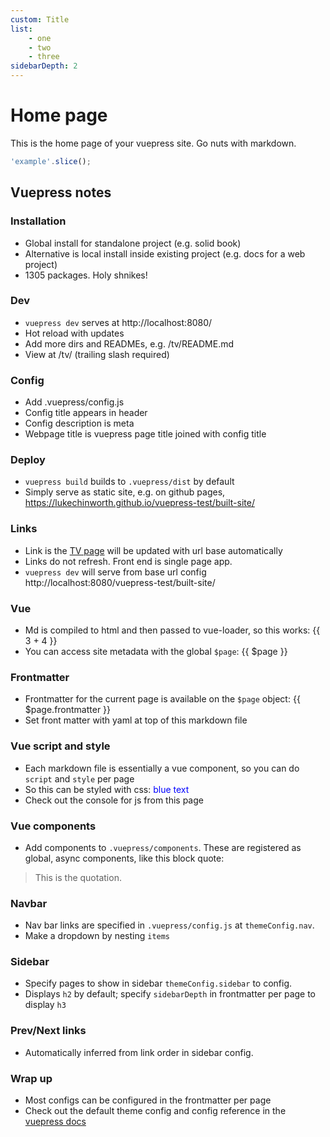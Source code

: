 ```yaml
---
custom: Title
list:
    - one
    - two
    - three
sidebarDepth: 2
---
```


# Home page
This is the home page of your vuepress site.
Go nuts with markdown.
```js
'example'.slice();
```
## Vuepress notes

### Installation
* Global install for standalone project (e.g. solid book)
* Alternative is local install inside existing project (e.g. docs for a web project)
* 1305 packages. Holy shnikes!

### Dev
* `vuepress dev` serves at http://localhost:8080/
* Hot reload with updates
* Add more dirs and READMEs, e.g. /tv/README.md
* View at /tv/ (trailing slash required)

### Config
* Add .vuepress/config.js
* Config title appears in header
* Config description is meta
* Webpage title is vuepress page title joined with config title

### Deploy
* `vuepress build` builds to `.vuepress/dist` by default
* Simply serve as static site, e.g. on github pages, https://lukechinworth.github.io/vuepress-test/built-site/

### Links
* Link is the [TV page](/tv/) will be updated with url base automatically
* Links do not refresh. Front end is single page app.
* `vuepress dev` will serve from base url config http://localhost:8080/vuepress-test/built-site/

### Vue
* Md is compiled to html and then passed to vue-loader, so this works: {{ 3 + 4 }}
* You can access site metadata with the global `$page`: {{ $page }}

### Frontmatter
* Frontmatter for the current page is available on the `$page` object: {{ $page.frontmatter }}
* Set front matter with yaml at top of this markdown file

### Vue script and style
* Each markdown file is essentially a vue component, so you can do `script` and `style` per page
* So this can be styled with css: <span class="blue">blue text</span>
* Check out the console for js from this page

<script>
export default {
    mounted() {
        console.log('hello from home page')
    }
}
</script>

<style>
.blue {
    color: blue;
}
</style>

### Vue components
* Add components to `.vuepress/components`. These are registered as global, async components, like this block quote:

<BlockQuote citeUrl="http://example.com/" citeLabel="Author">
This is the quotation.

</BlockQuote>

### Navbar
* Nav bar links are specified in `.vuepress/config.js` at `themeConfig.nav`.
* Make a dropdown by nesting `items`

### Sidebar
* Specify pages to show in sidebar `themeConfig.sidebar` to config.
* Displays `h2` by default; specify `sidebarDepth` in frontmatter per page to display  `h3`

### Prev/Next links
* Automatically inferred from link order in sidebar config.

### Wrap up
* Most configs can be configured in the frontmatter per page
* Check out the default theme config and config reference in the [vuepress docs](https://vuepress.vuejs.org/)
